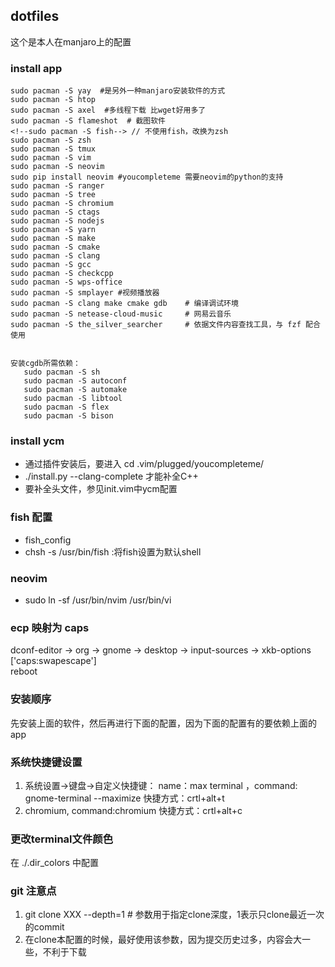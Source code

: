 ## dotfiles
这个是本人在manjaro上的配置

### install app
```vim
sudo pacman -S yay  #是另外一种manjaro安装软件的方式
sudo pacman -S htop
sudo pacman -S axel  #多线程下载 比wget好用多了
sudo pacman -S flameshot  # 截图软件
<!--sudo pacman -S fish--> // 不使用fish，改换为zsh
sudo pacman -S zsh
sudo pacman -S tmux
sudo pacman -S vim
sudo pacman -S neovim
sudo pip install neovim #youcompleteme 需要neovim的python的支持
sudo pacman -S ranger
sudo pacman -S tree
sudo pacman -S chromium
sudo pacman -S ctags
sudo pacman -S nodejs
sudo pacman -S yarn
sudo pacman -S make
sudo pacman -S cmake
sudo pacman -S clang
sudo pacman -S gcc
sudo pacman -S checkcpp
sudo pacman -S wps-office
sudo pacman -S smplayer #视频播放器
sudo pacman -S clang make cmake gdb    # 编译调试环境
sudo pacman -S netease-cloud-music     # 网易云音乐
sudo pacman -S the_silver_searcher     # 依据文件内容查找工具，与 fzf 配合使用 


安装cgdb所需依赖：
   sudo pacman -S sh
   sudo pacman -S autoconf
   sudo pacman -S automake
   sudo pacman -S libtool
   sudo pacman -S flex
   sudo pacman -S bison
```

###  install ycm

- 通过插件安装后，要进入 cd .vim/plugged/youcompleteme/ 
- ./install.py --clang-complete 才能补全C++
- 要补全头文件，参见init.vim中ycm配置


### fish 配置

- fish_config
- chsh -s /usr/bin/fish  :将fish设置为默认shell

### neovim

- sudo ln -sf /usr/bin/nvim /usr/bin/vi

### ecp 映射为 caps
dconf-editor -> org -> gnome -> desktop -> input-sources -> xkb-options  
['caps:swapescape']  
reboot  

### 安装顺序

先安装上面的软件，然后再进行下面的配置，因为下面的配置有的要依赖上面的app

### 系统快捷键设置

1. 系统设置->键盘->自定义快捷键： name：max terminal ，command: gnome-terminal --maximize   快捷方式：crtl+alt+t
2. chromium, command:chromium   快捷方式：crtl+alt+c

### 更改terminal文件颜色

在 ./.dir_colors 中配置

### git 注意点

1. git clone XXX --depth=1    # 参数用于指定clone深度，1表示只clone最近一次的commit
2. 在clone本配置的时候，最好使用该参数，因为提交历史过多，内容会大一些，不利于下载
